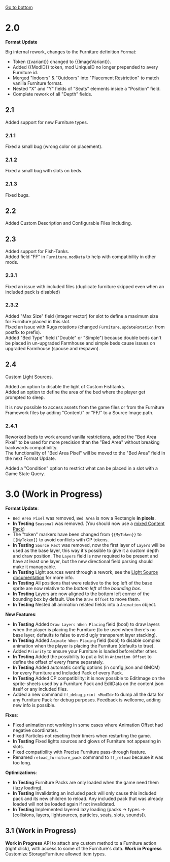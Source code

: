 
[Go to bottom](#24)

# 2.0

**Format Update**

Big internal rework, changes to the Furniture definition Format:

- Token {{variant}} changed to {{ImageVariant}}.
- Added {{ModID}} token, mod UniqueID no longer prepended to avery Furniture id.
- Merged "Indoors" & "Outdoors" into "Placement Restriction" to match vanilla Furniture format.
- Nested "X" and "Y" fields of "Seats" elements inside a "Position" field.
- Complete rework of all "Depth" fields.

## 2.1

Added support for new Furniture types.

### 2.1.1

Fixed a small bug (wrong color on placement).

### 2.1.2

Fixed a small bug with slots on beds.

### 2.1.3

Fixed bugs.

## 2.2

Added Custom Description and Configurable Files Including.

## 2.3

Added support for Fish-Tanks.  
Added field "FF" in `Furniture.modData` to help with compatibility in other mods.

### 2.3.1

Fixed an issue with included files (duplicate furniture skipped even when an included pack is disabled)

### 2.3.2

Added "Max Size" field (integer vector) for slot to define a maximum size for Furniture placed in this slot.  
Fixed an issue with Rugs rotations (changed `Furniture.updateRotation` from postfix to prefix).  
Added "Bed Type" field ("Double" or "Simple") because double beds can't be placed in un-upgraded Farmhouse and simple beds cause issues on upgraded Farmhouse (spouse and respawn).

## 2.4

Custom Light Sources.

Added an option to disable the light of Custom Fishtanks.  
Added an option to define the area of the bed where the player get prompted to sleep.  

It is now possible to access assets from the game files or from the Furniture Framework files by adding "Content/" or "FF/" to a Source Image path.

### 2.4.1

Reworked beds to work around vanilla restrictions, added the "Bed Area Pixel" to be used for more precision than the "Bed Area" without breaking backwards compatibility.  
The functionality of "Bed Area Pixel" will be moved to the "Bed Area" field in the next Format Update.

Added a "Condition" option to restrict what can be placed in a slot with a Game State Query.

# 3.0 (**Work in Progress**)

**Format Update**:
- `Bed Area Pixel` was removed, `Bed Area` is now a Rectangle **in pixels**.
- **In Testing** `Seasonal` was removed. (You should now use a [mixed Content Pack](https://github.com/Leroymilo/FurnitureFramework/blob/main/doc/Author.md#mixed-content-pack))
- The "token" markers have been changed from `{{MyToken}}` to `[[MyToken]]` to avoid conflicts with CP tokens.
- **In Testing** `Source Rect` was removed, now the first layer of `Layers` will be used as the base layer, this way it's possible to give it a custom depth and draw position. The `Layers` field is now required to be present and have at least one layer, but the new directional field parsing should make it manageable.
- **In Testing** Light sources went through a rework, see the [Light Source documentation](https://github.com/Leroymilo/FurnitureFramework/blob/3.0.0/doc/Complex%20Fields/Light%20Sources.md) for more info.
- **In Testing** All positions that were relative to the top left of the base sprite are now relative to the *bottom left* of the *bounding box*.
- **In Testing** Layers are now aligned to the bottom left corner of the bounding box by default. Use the `Draw Offset` to move them.
- **In Testing** Nested all animation related fields into a `Animation` object.

**New Features**:
- **In Testing** Added `Draw Layers When Placing` field (bool) to draw layers when the player is placing the Furniture (to be used when there's no base layer, defaults to false to avoid ugly transparent layer stacking).
- **In Testing** Added `Animate When Placing` field (bool) to disable complex animation when the player is placing the Furniture (defaults to true).
- Added `Priority` to ensure your Furniture is loaded before/after other.
- **In Testing** Added the possibility to put a list in `Animation Offset` to define the offset of every frame separately.
- **In Testing** Added automatic config options (in config.json and GMCM) for every Furniture and Included Pack of every Pack.
- **In Testing** Added CP compatibility: it is now possible to EditImage on the sprite-sheets used by a Furniture Pack and EditData on the content.json itself or any included files.
- Added a new command `ff_debug_print <ModId>` to dump all the data for any Furniture Pack for debug purposes. Feedback is wellcome, adding new info is possible.

**Fixes**:
- Fixed animation not working in some cases where Animation Offset had negative coordinates.
- Fixed Particles not reseting their timers when restarting the game.
- **In Testing** Fixed lights sources and glows of Furniture not appearing in slots.
- Fixed compatibility with Precise Furniture pass-through feature.
- Renamed `reload_furniture_pack` command to `ff_reload` because it was too long.

**Optimizations**:
- **In Testing** Furniture Packs are only loaded when the game need them (lazy loading).
- **In Testing** Invalidating an included pack will only cause this included pack and its new children to reload. Any included pack that was already loaded will not be loaded again if not invalidated.
- **In Testing** Implemented layered lazy loading (packs -> types -> [collisions, layers, lightsources, particles, seats, slots, sounds]).

## 3.1 (**Work in Progress**)

**Work in Progress** API to attach any custom method to a Furniture action (right click), with access to some of the Furniture's data.
**Work in Progress** Customize StorageFurniture allowed item types.
